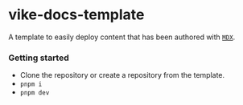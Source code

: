 # vike-docs-template

A template to easily deploy content that has been authored with [`MDX`](https://mdxjs.com/).

### Getting started

- Clone the repository or create a repository from the template.
- `pnpm i`
- `pnpm dev`


